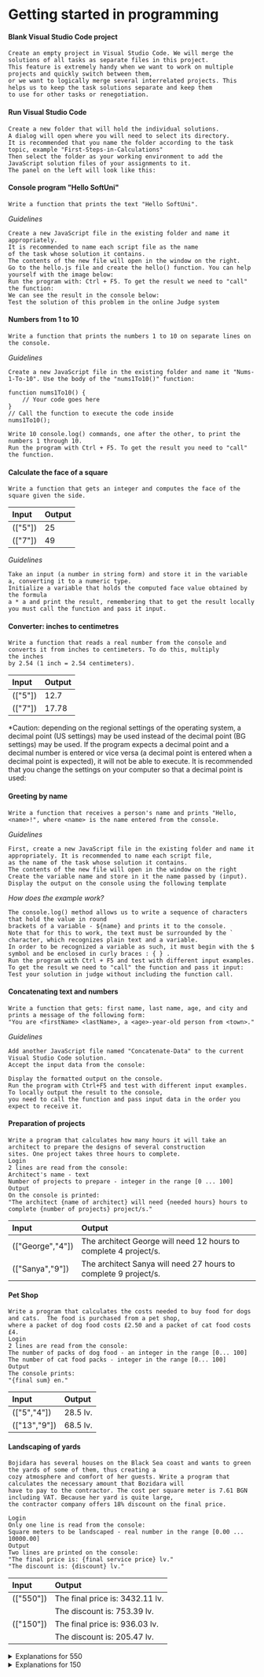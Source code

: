 # Getting started in programming
                                                            
                                   
#### Blank Visual Studio Code project

	Create an empty project in Visual Studio Code. We will merge the solutions of all tasks as separate files in this project.
	This feature is extremely handy when we want to work on multiple projects and quickly switch between them,
	or we want to logically merge several interrelated projects. This helps us to keep the task solutions separate and keep them 
	to use for other tasks or renegotiation.
	
#### Run Visual Studio Code
	Create a new folder that will hold the individual solutions. 
	A dialog will open where you will need to select its directory. 
	It is recommended that you name the folder according to the task topic, example "First-Steps-in-Calculations"
	Then select the folder as your working environment to add the JavaScript solution files of your assignments to it. 
	The panel on the left will look like this:
 
#### Console program "Hello SoftUni"
						
	Write a function that prints the text "Hello SoftUni".
	
*Guidelines*

	Create a new JavaScript file in the existing folder and name it appropriately.
	It is recommended to name each script file as the name 
	of the task whose solution it contains.
	The contents of the new file will open in the window on the right.
	Go to the hello.js file and create the hello() function. You can help yourself with the image below: 
	Run the program with: Ctrl + F5. To get the result we need to "call" the function:
	We can see the result in the console below:
	Test the solution of this problem in the online Judge system
 
 
#### Numbers from 1 to 10
							
	Write a function that prints the numbers 1 to 10 on separate lines on the console.
	
*Guidelines*

	Create a new JavaScript file in the existing folder and name it "Nums-1-To-10". Use the body of the "nums1To10()" function:
````
function nums1To10() {
    // Your code goes here
}
// Call the function to execute the code inside
nums1To10();
````
	
	Write 10 console.log() commands, one after the other, to print the numbers 1 through 10.
	Run the program with Ctrl + F5. To get the result you need to "call" the function.	


#### Calculate the face of a square

	Write a function that gets an integer and computes the face of the square given the side. 
	
| Input   | Output  |
|:------- |:------- |
| (["5"]) | 25      |
| (["7"]) | 49      |
	
*Guidelines*

	Take an input (a number in string form) and store it in the variable a, converting it to a numeric type. 
	Initialize a variable that holds the computed face value obtained by the formula
 	a * a and print the result, remembering that to get the result locally you must call the function and pass it input.

 
#### Converter: inches to centimetres
							
	Write a function that reads a real number from the console and converts it from inches to centimeters. To do this, multiply
	the inches
	by 2.54 (1 inch = 2.54 centimeters).
	
| Input   | Output  |
|:------- |:------- |
| (["5"]) | 12.7    |
| (["7"]) | 17.78   |
	
	
*Caution: 
	depending on the regional settings of the operating system, a decimal point (US settings) may be used instead of the
	decimal point (BG settings) may be used. If the program expects a decimal point and a decimal number is entered or vice versa
	(a decimal point is entered when a decimal point is expected), it will not be able to execute.
	It is recommended that you change the settings on your computer so that a decimal point is used:
 
 
#### Greeting by name
								
	Write a function that receives a person's name and prints "Hello, <name>!", where <name> is the name entered from the console.
	
*Guidelines*

	First, create a new JavaScript file in the existing folder and name it appropriately. It is recommended to name each script file,
	as the name of the task whose solution it contains.
	The contents of the new file will open in the window on the right
 	Create the variable name and store in it the name passed by (input).
	Display the output on the console using the following template
	
 *How does the example work?*
 
	The console.log() method allows us to write a sequence of characters that hold the value in round
	brackets of a variable - ${name} and prints it to the console.
	Note that for this to work, the text must be surrounded by the ` character, which recognizes plain text and a variable. 
	In order to be recognized a variable as such, it must begin with the $ symbol and be enclosed in curly braces : { } .
	Run the program with Ctrl + F5 and test with different input examples. 
	To get the result we need to "call" the function and pass it input:
	Test your solution in judge without including the function call.

#### Concatenating text and numbers
							
 	Write a function that gets: first name, last name, age, and city and prints a message of the following form: 
	"You are <firstName> <lastName>, a <age>-year-old person from <town>."
	
*Guidelines*

	Add another JavaScript file named "Concatenate-Data" to the current Visual Studio Code solution.
	Accept the input data from the console:
 
	Display the formatted output on the console.
	Run the program with Ctrl+F5 and test with different input examples. To locally output the result to the console,
	you need to call the function and pass input data in the order you expect to receive it.

 
#### Preparation of projects
								
	Write a program that calculates how many hours it will take an architect to prepare the designs of several construction
	sites. One project takes three hours to complete.
	Login
	2 lines are read from the console:
	Architect's name - text
	Number of projects to prepare - integer in the range [0 ... 100]
	Output
	On the console is printed:
	"The architect {name of architect} will need {needed hours} hours to complete {number of projects} project/s."
	
| Input            | Output  |
|:---------------- |:------- |
| (["George","4"]) | The architect George will need 12 hours to complete 4 project/s. |
| (["Sanya","9"])  | The architect Sanya will need 27 hours to complete 9 project/s.  |


#### Pet Shop
									
	Write a program that calculates the costs needed to buy food for dogs and cats.  The food is purchased from a pet shop,
	where a packet of dog food costs £2.50 and a packet of cat food costs £4.
	Login
	2 lines are read from the console:
	The number of packs of dog food - an integer in the range [0... 100]
	The number of cat food packs - integer in the range [0... 100]
	Output
	The console prints: 
	"{final sum} en."

| Input        | Output  |
|:------------ |:------- |
| (["5","4"])  |28.5 lv. |
| (["13","9"]) |68.5 lv. |
	 
#### Landscaping of yards
								
	Bojidara has several houses on the Black Sea coast and wants to green the yards of some of them, thus creating a 
	cozy atmosphere and comfort of her guests. Write a program that calculates the necessary amount that Bozidara will
	have to pay to the contractor. The cost per square meter is 7.61 BGN including VAT. Because her yard is quite large,
	the contractor company offers 18% discount on the final price.
	
	Login
	Only one line is read from the console:
	Square meters to be landscaped - real number in the range [0.00 ... 10000.00]
	Output
	Two lines are printed on the console:
	"The final price is: {final service price} lv."
	"The discount is: {discount} lv."
	

| Input     | Output |
|:--------- |:------ |
| (["550"]) |The final price is: 3432.11 lv. |
|           |The discount is: 753.39 lv.     | 
| (["150"]) |The final price is: 936.03 lv.  |
|           |The discount is: 205.47 lv.     |
	
<details><summary>Explanations for 550</summary>
<p>The final price is: 3432.11 lv.</p>
<p>The discount is: 550 * 7.61 = 4185.50 lv.</p>
<p>We deduct the discount (18% = 0.18) from the total amount: 0.18 * 4185.5 = 753.39 lv.</p>
<p>We calculate the final price of the service: 4185.50 - 753.39 3432.11 lv.</p>
</details>
	
<details><summary>Explanations for 150</summary>
<p>The final price is: 936.03 lv.</p>
<p>The discount is: 150 * 7.61 = 1141.50 lv.</p>
<p>We deduct the discount (18% = 0.18) from the total amount: .18 * 1141.50 = 205.47 lv.</p>
<p>We calculate the final price of the service: 1141.50 - 205.47 936.03 lv.</p>
</details>
